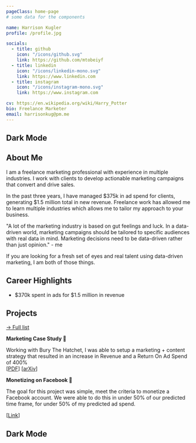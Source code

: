 ```yaml
---
pageClass: home-page
# some data for the components

name: Harrison Kugler
profile: /profile.jpg

socials:
  - title: github
    icon: "/icons/github.svg"
    link: https://github.com/mtobeiyf
  - title: linkedin
    icon: "/icons/linkedin-mono.svg"
    link: https://www.linkedin.com
  - title: instagram
    icon: "/icons/instagram-mono.svg"
    link: https://www.instagram.com

cv: https://en.wikipedia.org/wiki/Harry_Potter
bio: Freelance Marketer 
email: harrisonkug@pm.me
---
```


## Dark Mode

</ToggleDarkMode>

<ProfileSection :frontmatter="$page.frontmatter" />

## About Me

I am a freelance marketing professional with experience in multiple industries. I work with clients to develop actionable marketing campaigns that convert and drive sales.

In the past three years, I have managed $375k in ad spend for clients, generating $1.5 million total in new revenue.
Freelance work has allowed me to learn multiple industries which allows me to tailor my approach to your business.

"A lot of the marketing industry is based on gut feelings and luck. In a data-driven world, marketing campaigns should be tailored to specific audiences with real data in mind. Marketing decisions need to be data-driven rather than just opinion." - me

If you are looking for a fresh set of eyes and real talent using data-driven marketing, I am both of those things.


## Career Highlights

- $370k spent in ads for $1.5 million in revenue 


## Projects


[→ Full list](/projects/)

<ProjectCard image="/projects/2.png" hideBorder=true>

  **Marketing Case Study 🚀**

  
Working with Bury The Hatchet, I was able to setup a marketing + content strategy that resulted in an increase in Revenue and a Return On Ad Spend of 400%  
  [[PDF](https://www.google.com)] [[arXiv](https://arxiv.org)]

</ProjectCard>

<ProjectCard image="/projects/3.png" hideBorder=true>

  **Monetizing on Facebook 💸**
  
The goal for this project was simple, meet the criteria to monetize a Facebook account. We were able to do this in under 50% of our predicted time frame, for under 50% of my predicted ad spend.

  [[Link](https://www.google.com)]

</ProjectCard>

<!-- Dark Mode  -->
## Dark Mode

</ToggleDarkMode>


<!-- Custom style for this page -->

<style lang="stylus">

.theme-container.home-page .page
  font-size 14px
  font-family "lucida grande", "lucida sans unicode", lucida, "Helvetica Neue", Helvetica, Arial, sans-serif;
  p
    margin 0 0 0.5rem
  p, ul, ol
    line-height normal
  a
    font-weight normal
  .theme-default-content:not(.custom) > h2
    margin-bottom 0.5rem
  .theme-default-content:not(.custom) > h2:first-child + p
    margin-top 0.5rem
  .theme-default-content:not(.custom) > h3
    padding-top 4rem

  /* Override */
  .md-card
    margin-top 0.5em
    .card-image
      padding 0.2rem
      img
        max-width 120px
        max-height 120px
    .card-content p
      -webkit-margin-after 0.2em

@media (max-width: 419px)
  .theme-container.home-page .page
    p, ul, ol
      line-height 1.5

    .md-card
      .card-image
        img 
          width 100%
          max-width 400px

</style>
